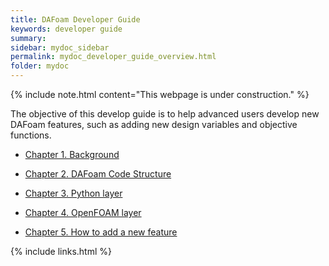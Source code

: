 ```yaml
---
title: DAFoam Developer Guide
keywords: developer guide
summary: 
sidebar: mydoc_sidebar
permalink: mydoc_developer_guide_overview.html
folder: mydoc
---
```


{% include note.html content="This webpage is under construction." %}

The objective of this develop guide is to help advanced users develop new DAFoam features, such as adding new design variables and objective functions.

- [Chapter 1. Background](mydoc_developer_guide_background.html)

- [Chapter 2. DAFoam Code Structure](mydoc_developer_guide_code_structure.html)

- [Chapter 3. Python layer](mydoc_developer_guide_python_layer.html)

- [Chapter 4. OpenFOAM layer](mydoc_developer_guide_openfoam_layer.html)

- [Chapter 5. How to add a new feature](mydoc_developer_guide_add_features.html)

{% include links.html %}
